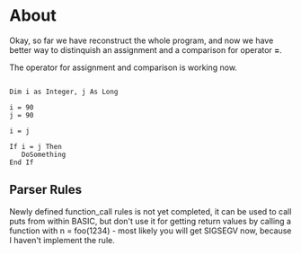 # About

Okay, so far we have reconstruct the whole program, and
now we have better way to distinquish an assignment and 
a comparison for operator __=__.

The operator for assignment and comparison is working now.

```basic

Dim i as Integer, j As Long

i = 90
j = 90

i = j

If i = j Then
   DoSomething
End If

```


## Parser Rules

Newly defined function_call rules is not yet completed, it can be used to call puts
from within BASIC, but don't use it for getting return values by calling a function
with n = foo(1234) - most likely you will get SIGSEGV now, because I haven't implement
the rule.

